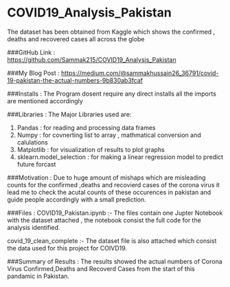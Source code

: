 # COVID19_Analysis_Pakistan
The dataset has been obtained from Kaggle which shows the confirmed , deaths and recovered cases all across the globe

###GitHub Link : 
https://github.com/Sammak215/COVID19_Analysis_Pakistan

###My Blog Post :
https://medium.com/@sammakhussain26_36791/covid-19-pakistan-the-actual-numbers-9b830ab3fcaf

###Installs :
The Program dosent require any direct installs all the imports are mentioned accordingly 

###Libraries :
The Major Libraries used are:
1. Pandas : for reading and processing data frames
2. Numpy  : for covnerting list to array , mathmatical conversion and calulations
3. Matplotlib : for visualization of results to plot graphs
4. sklearn.model_selection : for making a linear regression model to predict future forcast

###Motivation :
Due to huge amount of mishaps which are misleading counts for the confirmed ,deaths and recovierd cases of the corona virus it lead me to check the acutal counts of these occurences in pakistan and guide people accordingly with a small prediction. 

###Files : 
COVID19_Pakistan.ipynb :-
The files contain one Jupter Notebook with the dataset attached , the notebook consist the full code for the analysis identified.

covid_19_clean_complete :-
The dataset file is also attached which consist the data used for this project for COIVD19.

###Summary of Results :
The results showed the actual numbers of Corona Virus Confirmed,Deaths and Recoverd Cases from the start of this pandamic in Pakistan.



